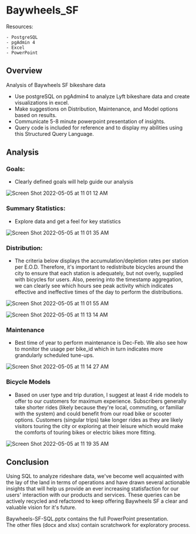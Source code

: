 # Baywheels_SF
Resources:

    - PostgreSQL
    - pgAdmin 4
    - Excel
    - PowerPoint

## Overview

Analysis of Baywheels SF bikeshare data

- Use postgreSQL on pgAdmin4 to analyze Lyft bikeshare data and create visualizations in excel.
- Make suggestions on Distribution, Maintenance, and Model options based on results.
- Communicate 5-8 minute powerpoint presentation of insights.
- Query code is included for reference and to display my abilities using this Structured Query Language.

## Analysis

### Goals:

- Clearly defined goals will help guide our analysis

![Screen Shot 2022-05-05 at 11 01 12 AM](https://user-images.githubusercontent.com/100544761/166965001-88bfbcac-390c-4ece-8ca6-fcfbdbf7b444.png)

### Summary Statistics:

- Explore data and get a feel for key statistics

![Screen Shot 2022-05-05 at 11 01 35 AM](https://user-images.githubusercontent.com/100544761/166965109-990c90ab-9851-436f-a686-1c2fa7d2ed52.png)

### Distribution:

- The criteria below displays the accumulation/depletion rates per station per E.O.D.  Therefore, it's important to redistribute bicycles around the city to ensure that each station is adequately, but not overly, supplied with bicycles for users.  Also, peering into the timestamp aggregation, we can clearly see which hours see peak activity which indicates effective and ineffective times of the day to perform the distributions.

![Screen Shot 2022-05-05 at 11 01 55 AM](https://user-images.githubusercontent.com/100544761/166965247-1776fef4-62c4-4934-bbd7-22f14f684f60.png)

![Screen Shot 2022-05-05 at 11 13 14 AM](https://user-images.githubusercontent.com/100544761/166966810-5833c77f-f49a-4f2a-b33d-4f56fb7b5eb5.png)

### Maintenance

- Best time of year to perform maintenance is Dec-Feb.  We also see how to monitor the usage per bike_id which in turn indicates more grandularly scheduled tune-ups.

![Screen Shot 2022-05-05 at 11 14 27 AM](https://user-images.githubusercontent.com/100544761/166967079-2e543566-5bd9-45f8-a953-40ac7dc2850f.png)

### Bicycle Models

- Based on user type and trip duration, I suggest at least 4 ride models to offer to our customers for maximum experience.  Subscribers generally take shorter rides (likely because they're local, commuting, or familiar with the system) and could benefit from our road bike or scooter options.  Customers (singular trips) take longer rides as they are likely visitors touring the city or exploring at their leisure which would make the comforts of touring bikes or electric bikes more fitting.

![Screen Shot 2022-05-05 at 11 19 35 AM](https://user-images.githubusercontent.com/100544761/166967954-f449b632-10c6-41a6-8bcb-3aa64026bc82.png)

## Conclusion

Using SQL to analyze rideshare data, we've become well acquainted with the lay of the land in terms of operations and have drawn several actionable insights that will help us provide an ever increasing statisfaction for our users' interaction with our products and services.  These queries can be actively recycled and refactored to keep offering Baywheels SF a clear and valuable vision for it's future.

Baywheels-SF-SQL.pptx contains the full PowerPoint presentation.  
The other files (docx and xlsx) contain scratchwork for exploratory process.
